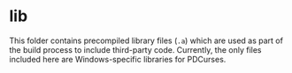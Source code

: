 # lib

This folder contains precompiled library files (`.a`) which are used as part of the build process to include third-party code. Currently, the only files
included here are Windows-specific libraries for PDCurses.
